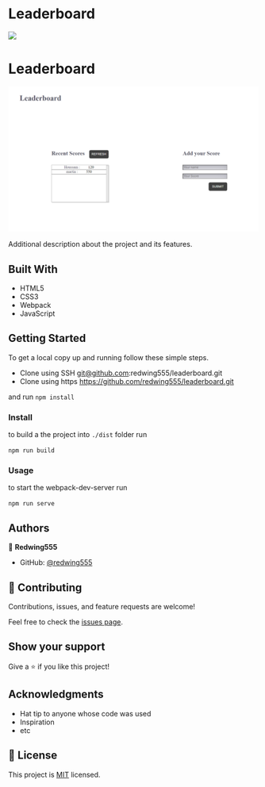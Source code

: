 # Leaderboard

![](https://img.shields.io/badge/Microverse-blueviolet)

# Leaderboard

![screenshot](./capture.PNG)

Additional description about the project and its features.

## Built With

- HTML5
- CSS3
- Webpack
- JavaScript

<!-- ## Live Demo

[Live Demo Link](https://redwing555.github.io/todo-list/) -->


## Getting Started


To get a local copy up and running follow these simple steps.

- Clone using SSH git@github.com:redwing555/leaderboard.git
- Clone using https https://github.com/redwing555/leaderboard.git

and run `npm install`

### Install

to build a the project into `./dist` folder run

`npm run build`

### Usage

to start the webpack-dev-server run

`npm run serve`

## Authors

👤 **Redwing555**

- GitHub: [@redwing555](https://github.com/redwing555)


## 🤝 Contributing

Contributions, issues, and feature requests are welcome!

Feel free to check the [issues page](../../issues/).

## Show your support

Give a ⭐️ if you like this project!

## Acknowledgments

- Hat tip to anyone whose code was used
- Inspiration
- etc

## 📝 License

This project is [MIT](./MIT.md) licensed.
